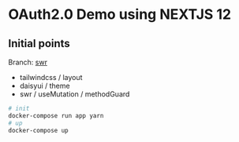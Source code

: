 # OAuth2.0 Demo using NEXTJS 12

## Initial points

Branch: [swr](https://github.com/yusungkim/nextjs12_oauth2/tree/tailwindcss)
* tailwindcss / layout
* daisyui / theme
* swr / useMutation / methodGuard


```bash
# init
docker-compose run app yarn
# up
docker-compose up
```
